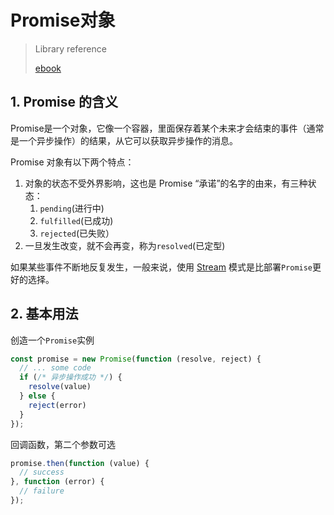 # Promise对象

> Library reference
>
> [ebook](http://es6.ruanyifeng.com/#docs/promise)

## 1. Promise 的含义

Promise是一个对象，它像一个容器，里面保存着某个未来才会结束的事件（通常是一个异步操作）的结果，从它可以获取异步操作的消息。

Promise 对象有以下两个特点：

1. 对象的状态不受外界影响，这也是 Promise “承诺”的名字的由来，有三种状态：
   1. `pending`(进行中)
   2. `fulfilled`(已成功)
   3. `rejected`(已失败）
2. 一旦发生改变，就不会再变，称为`resolved`(已定型)

如果某些事件不断地反复发生，一般来说，使用 [Stream](https://nodejs.org/api/stream.html) 模式是比部署`Promise`更好的选择。

## 2. 基本用法

创造一个`Promise`实例

```js
const promise = new Promise(function (resolve, reject) {
  // ... some code
  if (/* 异步操作成功 */) {
    resolve(value)
  } else {
    reject(error)
  }
});
```

回调函数，第二个参数可选

```js
promise.then(function (value) {
  // success
}, function (error) {
  // failure
});
```

